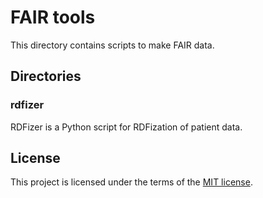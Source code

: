 # FAIR tools
This directory contains scripts to make FAIR data.

## Directories
### rdfizer
RDFizer is a Python script for RDFization of patient data.

## License
This project is licensed under the terms of the [MIT license](LICENSE).
